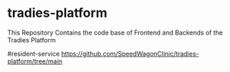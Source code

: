 # tradies-platform
This Repository Contains the code base of Frontend and Backends of the Tradies Platform

#resident-service
https://github.com/SpeedWagonClinic/tradies-platform/tree/main
